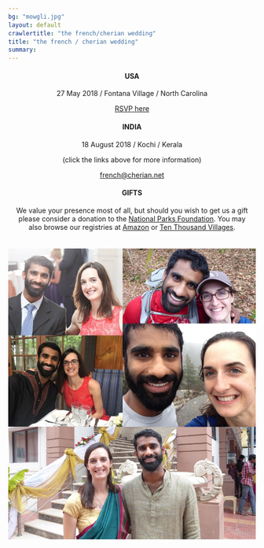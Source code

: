 ```yaml
---
bg: "mowgli.jpg"
layout: default
crawlertitle: "the french/cherian wedding"
title: "the french / cherian wedding"
summary:
---
```


<div style="margin-bottom: 7%; margin-right: 3%; margin-left: 3%" align="center" markdown="1">

#### USA

27 May 2018 / Fontana Village / North Carolina

[RSVP here](https://goo.gl/forms/vGVFVCrkHzz7LcoO2)

#### INDIA

18 August 2018 / Kochi / Kerala

(click the links above for more information)

[french@cherian.net](mailto:french@cherian.net)

#### GIFTS

We value your presence most of all, but should you wish to get us a gift please consider a donation to the [National Parks Foundation](https://www.nationalparks.org/ "National Parks Foundation"). You may also browse our registries at  [Amazon](https://www.amazon.com/wedding/share/french-cherian "Amazon wedding registry") or [Ten Thousand Villages](https://www.tenthousandvillages.com/giftregistry/view/index/id/6935f7dbb76713135f973c35416e3cd7/ "Ten Thousand Villages gift registry").

</div>

<img class="collage" style=""  src="assets/images/collage.jpg">

<!-- {% for post in site.posts limit: 5 %} -->
<!--   <article class="index-page"> -->
<!--     <h2><a href="{{ post.url | relative_url }}">{{ post.title }}</a></h2> -->
<!--     {{ post.excerpt }} -->
<!--   </article> -->
<!-- {% endfor %} -->
